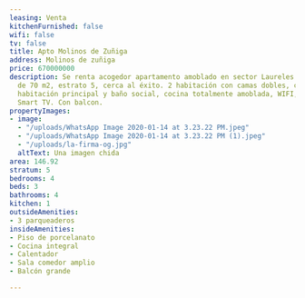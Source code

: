 ```yaml
---
leasing: Venta
kitchenFurnished: false
wifi: false
tv: false
title: Apto Molinos de Zuñiga
address: Molinos de zuñiga
price: 670000000
description: Se renta acogedor apartamento amoblado en sector Laureles con un área
  de 70 m2, estrato 5, cerca al éxito. 2 habitación con camas dobles, con baño en
  habitación principal y baño social, cocina totalmente amoblada, WIFI, televisión
  Smart TV. Con balcon.
propertyImages:
- image:
  - "/uploads/WhatsApp Image 2020-01-14 at 3.23.22 PM.jpeg"
  - "/uploads/WhatsApp Image 2020-01-14 at 3.23.22 PM (1).jpeg"
  - "/uploads/la-firma-og.jpg"
  altText: Una imagen chida
area: 146.92
stratum: 5
bedrooms: 4
beds: 3
bathrooms: 4
kitchen: 1
outsideAmenities:
- 3 parqueaderos
insideAmenities:
- Piso de porcelanato
- Cocina integral
- Calentador
- Sala comedor amplio
- Balcón grande

---
```

